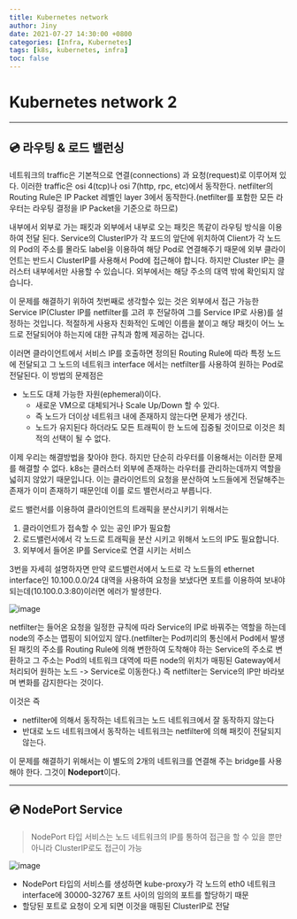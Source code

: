 ```yaml
---
title: Kubernetes network
author: Jiny
date: 2021-07-27 14:30:00 +0800
categories: [Infra, Kubernetes]
tags: [k8s, kubernetes, infra]
toc: false
---
```

 
# Kubernetes network 2

___

## 💿 **라우팅 & 로드 밸런싱**

네트워크의 traffic은 기본적으로 연결(connections) 과 요청(request)로 이루어져 있다. 이러한 traffic은 osi 4(tcp)나 osi 7(http, rpc, etc)에서 동작한다. netfilter의 Routing Rule은 IP Packet 레벨인 layer 3에서 동작한다.(netfilter를 포함한 모든 라우터는 라우팅 결정을 IP Packet을 기준으로 하므로)

내부에서 외부로 가는 패킷과 외부에서 내부로 오는 패킷은 똑같이 라우팅 방식을 이용하여 전달 된다. Service의 ClusterIP가 각 포드의 앞단에 위치하여 Client가 각 노드의 Pod의 주소를 몰라도 label을 이용하여 해당 Pod로 연결해주기 때문에 외부 클라이언트는 반드시 ClusterIP를 사용해서 Pod에 접근해야 합니다. 하지만 Cluster IP는 클러스터 내부에서만 사용할 수 있습니다. 외부에서는 해당 주소의 대역 밖에 확인되지 않습니다.

이 문제를 해결하기 위하여 첫번째로 생각할수 있는 것은 외부에서 접근 가능한 Service IP(Cluster IP를 netfilter를 고려 후 전달하여 그를 Service IP로 사용)를 설정하는 것입니다. 적절하게 사용자 친화적인 도메인 이름을 붙이고 해당 패킷이 어느 노드로 전달되어야 하는지에 대한 규칙과 함께 제공하는 겁니다.

이러면 클라이언트에서 서비스 IP를 호출하면 정의된 Routing Rule에 따라 특정 노드에 전달되고 그 노드의 네트워크 interface 에서는 netfilter를 사용하여 원하는 Pod로 전달된다. 이 방법의 문제점은

- 노드도 대체 가능한 자원(ephemeral)이다.
  - 새로운 VM으로 대체되거나 Scale Up/Down 할 수 있다.
  - 즉 노드가 더이상 네트워크 내에 존재하지 않는다면 문제가 생긴다. 
  - 노드가 유지된다 하더라도 모든 트래픽이 한 노드에 집중될 것이므로 이것은 최적의 선택이 될 수 없다.

이제 우리는 해결방법을 찾아야 한다. 하지만 단순히 라우터를 이용해서는 이러한 문제를 해결할 수 없다. k8s는 클러스터 외부에 존재하는 라우터를 관리하는데까지 역할을 넓히지 않았기 때문입니다. 이는 클라이언트의 요청을 분산하여 노드들에게 전달해주는 존재가 이미 존재하기 때문인데 이를 로드 밸런서라고 부릅니다.

로드 밸런서를 이용하여 클라이언트의 트래픽을 분산시키기 위해서는 

1. 클라이언트가 접속할 수 있는 공인 IP가 필요함 
2. 로드밸런서에서 각 노드로 트래픽을 분산 시키고 위해서 노드의 IP도 필요합니다.
3. 외부에서 들어온 IP를 Service로 연결 시키는 서비스

3번을 자세히 설명하자면 만약 로드밸런서에서 노드로 각 노드들의 ethernet interface인 10.100.0.0/24 대역을 사용하여 요청을 보냈다면 포트를 이용하여 보내야 되는데(10.100.0.3:80)이러면 에러가 발생한다.

![image](https://coffeewhale.com/assets/images/k8s_network/03_04.png)

netfilter는 들어온 요청을 일정한 규칙에 따라 Service의 IP로 바꿔주는 역할을 하는데 node의 주소는 맵핑이 되어있지 않다.(netfilter는 Pod끼리의 통신에서 Pod에서 발생된 패킷의 주소를 Routing Rule에 의해 변한하여 도착해야 하는 Service의 주소로 변환하고 그 주소는 Pod의 네트워크 대역에 따른 node의 위치가 매핑된 Gateway에서 처리되어 원하는 노드 -> Service로 이동한다.) 즉 netfilter는 Service의 IP만 바라보며 변화를 감지한다는 것이다.

이것은 즉 

- netfilter에 의해서 동작하는 네트워크는 노드 네트워크에서 잘 동작하지 않는다
- 반대로 노드 네트워크에서 동작하는 네트워크는 netfilter에 의해 패킷이 전달되지 않는다.

이 문제를 해결하기 위해서는 이 별도의 2개의 네트워크를 연결해 주는 bridge를 사용해야 한다. 그것이 **Nodeport**이다.

___

## 💿 **NodePort Service**

> NodePort 타입 서비스는 노드 네트워크의 IP를 통하여 접근을 할 수 있을 뿐만 아니라 ClusterIP로도 접근이 가능

![image](https://coffeewhale.com/assets/images/k8s_network/03_05.png)

- NodePort 타입의 서비스를 생성하면 kube-proxy가 각 노드의 eth0 네트워크 interface에 30000-32767 포트 사이의 임의의 포트를 할당하기 때문
- 할당된 포트로 요청이 오게 되면 이것을 매핑된 ClusterIP로 전달



